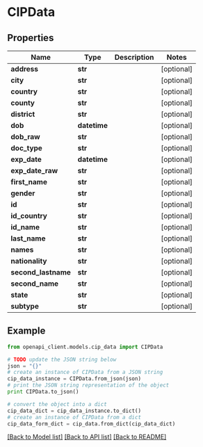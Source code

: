 # CIPData


## Properties
Name | Type | Description | Notes
------------ | ------------- | ------------- | -------------
**address** | **str** |  | [optional] 
**city** | **str** |  | [optional] 
**country** | **str** |  | [optional] 
**county** | **str** |  | [optional] 
**district** | **str** |  | [optional] 
**dob** | **datetime** |  | [optional] 
**dob_raw** | **str** |  | [optional] 
**doc_type** | **str** |  | [optional] 
**exp_date** | **datetime** |  | [optional] 
**exp_date_raw** | **str** |  | [optional] 
**first_name** | **str** |  | [optional] 
**gender** | **str** |  | [optional] 
**id** | **str** |  | [optional] 
**id_country** | **str** |  | [optional] 
**id_name** | **str** |  | [optional] 
**last_name** | **str** |  | [optional] 
**names** | **str** |  | [optional] 
**nationality** | **str** |  | [optional] 
**second_lastname** | **str** |  | [optional] 
**second_name** | **str** |  | [optional] 
**state** | **str** |  | [optional] 
**subtype** | **str** |  | [optional] 

## Example

```python
from openapi_client.models.cip_data import CIPData

# TODO update the JSON string below
json = "{}"
# create an instance of CIPData from a JSON string
cip_data_instance = CIPData.from_json(json)
# print the JSON string representation of the object
print CIPData.to_json()

# convert the object into a dict
cip_data_dict = cip_data_instance.to_dict()
# create an instance of CIPData from a dict
cip_data_form_dict = cip_data.from_dict(cip_data_dict)
```
[[Back to Model list]](../README.md#documentation-for-models) [[Back to API list]](../README.md#documentation-for-api-endpoints) [[Back to README]](../README.md)


